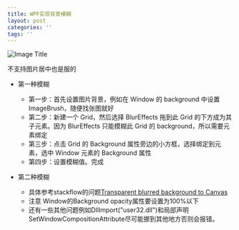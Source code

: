 ```yaml
---
title: WPF实现背景模糊
layout: post
categories: ''
tags: ''
---
```

![Image Title](http://images2017.cnblogs.com/blog/990100/201707/990100-20170729204022628-1976274217.jpg)

不支持图片居中也是服的

- 第一种模糊
    - 第一步：首先设置图片背景，例如在 Window 的 background 中设置 ImageBrush，随便找张图就好
    - 第二步：新建一个 Grid，然后选择 BlurEffects 拖到此 Grid 的下方成为其子元素。因为 BlurEffects 只能模糊此 Grid 的 background，所以需要元素绑定
    - 第三步：点击 Grid 的 Background 属性旁边的小方框，选择绑定到元素，选中 Window 元素的 Background 属性
    - 第四步：设置模糊值。完成
  
- 第二种模糊
    - 具体参考stackflow的问题[Transparent blurred background to Canvas
](https://stackoverflow.com/questions/28040646/transparent-blurred-background-to-canvas)
    - 注意 Window的Background opacity属性要设置为100%以下
    - 还有一些其他问题例如DllImport("user32.dll")和局部声明SetWindowCompositionAttribute尽可能挪到其他地方否则会报错。